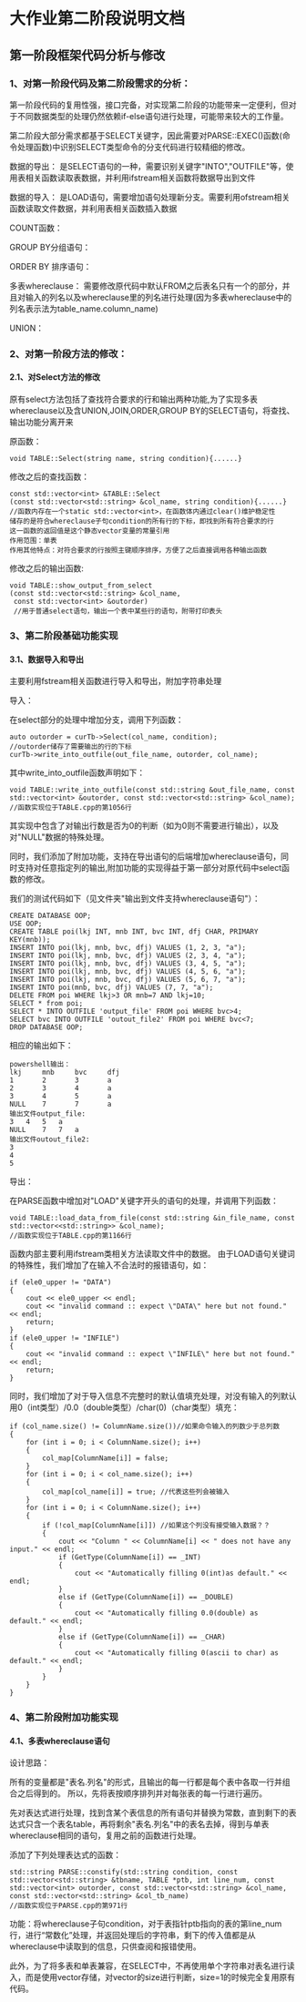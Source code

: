 # 大作业第二阶段说明文档

## **第一阶段框架代码分析与修改**
### 1、对第一阶段代码及第二阶段需求的分析：
第一阶段代码的复用性强，接口完备，对实现第二阶段的功能带来一定便利，但对于不同数据类型的处理仍然依赖if-else语句进行处理，可能带来较大的工作量。

第二阶段大部分需求都基于SELECT关键字，因此需要对PARSE::EXEC()函数(命令处理函数)中识别SELECT类型命令的分支代码进行较精细的修改。

数据的导出：
是SELECT语句的一种，需要识别关键字"INTO","OUTFILE"等，使用表相关函数读取表数据，并利用ifstream相关函数将数据导出到文件

数据的导入：
是LOAD语句，需要增加语句处理新分支。需要利用ofstream相关函数读取文件数据，并利用表相关函数插入数据

COUNT函数：

GROUP BY分组语句：

ORDER BY 排序语句：


多表whereclause：
需要修改原代码中默认FROM之后表名只有一个的部分，并且对输入的列名以及whereclause里的列名进行处理(因为多表whereclause中的列名表示法为table_name.column_name)

UNION：



### 2、对第一阶段方法的修改：
#### 2.1、对Select方法的修改

原有select方法包括了查找符合要求的行和输出两种功能,为了实现多表whereclause以及含UNION,JOIN,ORDER,GROUP BY的SELECT语句，将查找、输出功能分离开来

原函数：
```
void TABLE::Select(string name, string condition){......}
```
修改之后的查找函数：
```
const std::vector<int> &TABLE::Select
(const std::vector<std::string> &col_name, string condition){......}
//函数内存在一个static std::vector<int>，在函数体内通过clear()维护稳定性
储存的是符合whereclause子句condition的所有行的下标，即找到所有符合要求的行
这一函数的返回值是这个静态vector变量的常量引用
作用范围：单表
作用其他特点：对符合要求的行按照主键顺序排序，方便了之后直接调用各种输出函数
```

修改之后的输出函数:
```
void TABLE::show_output_from_select
(const std::vector<std::string> &col_name,
 const std::vector<int> &outorder)
 //用于普通select语句，输出一个表中某些行的语句，附带打印表头
 ```




### 3、第二阶段基础功能实现
#### 3.1、数据导入和导出
主要利用fstream相关函数进行导入和导出，附加字符串处理

导入：

在select部分的处理中增加分支，调用下列函数：
```
auto outorder = curTb->Select(col_name, condition); 
//outorder储存了需要输出的行的下标
curTb->write_into_outfile(out_file_name, outorder, col_name);
```

其中write_into_outfile函数声明如下：
```
void TABLE::write_into_outfile(const std::string &out_file_name, const std::vector<int> &outorder, const std::vector<std::string> &col_name);
//函数实现位于TABLE.cpp的第1056行
```
其实现中包含了对输出行数是否为0的判断（如为0则不需要进行输出），以及对"NULL"数据的特殊处理。

同时，我们添加了附加功能，支持在导出语句的后端增加whereclause语句，同时支持对任意指定列的输出,附加功能的实现得益于第一部分对原代码中select函数的修改。

我们的测试代码如下（见文件夹"输出到文件支持whereclause语句"）：
```
CREATE DATABASE OOP;
USE OOP;
CREATE TABLE poi(lkj INT, mnb INT, bvc INT, dfj CHAR, PRIMARY KEY(mnb));
INSERT INTO poi(lkj, mnb, bvc, dfj) VALUES (1, 2, 3, "a");
INSERT INTO poi(lkj, mnb, bvc, dfj) VALUES (2, 3, 4, "a");
INSERT INTO poi(lkj, mnb, bvc, dfj) VALUES (3, 4, 5, "a");
INSERT INTO poi(lkj, mnb, bvc, dfj) VALUES (4, 5, 6, "a");
INSERT INTO poi(lkj, mnb, bvc, dfj) VALUES (5, 6, 7, "a");
INSERT INTO poi(mnb, bvc, dfj) VALUES (7, 7, "a");
DELETE FROM poi WHERE lkj>3 OR mnb=7 AND lkj=10;
SELECT * from poi;
SELECT * INTO OUTFILE 'output_file' FROM poi WHERE bvc>4;
SELECT bvc INTO OUTFILE 'outout_file2' FROM poi WHERE bvc<7;
DROP DATABASE OOP;
```
相应的输出如下：
```
powershell输出：
lkj     mnb     bvc     dfj
1       2       3       a
2       3       4       a
3       4       5       a
NULL    7       7       a
输出文件output_file:
3	4	5	a	
NULL	7	7	a	
输出文件outout_file2:
3	
4	
5	
```

导出：

在PARSE函数中增加对"LOAD"关键字开头的语句的处理，并调用下列函数：
```
void TABLE::load_data_from_file(const std::string &in_file_name, const std::vector<<std::string>> &col_name);
//函数实现位于TABLE.cpp的第1166行
```
函数内部主要利用ifstream类相关方法读取文件中的数据。
由于LOAD语句关键词的特殊性，我们增加了在输入不合法时的报错语句，如：
```
if (ele0_upper != "DATA")
{
    cout << ele0_upper << endl;
    cout << "invalid command :: expect \"DATA\" here but not found." << endl;
    return;
}
if (ele0_upper != "INFILE")
{
    cout << "invalid command :: expect \"INFILE\" here but not found." << endl;
    return;
}
```
同时，我们增加了对于导入信息不完整时的默认值填充处理，对没有输入的列默认用0（int类型）/0.0（double类型）/char(0)（char类型）填充：
```
if (col_name.size() != ColumnName.size())//如果命令输入的列数少于总列数
{
	for (int i = 0; i < ColumnName.size(); i++)
	{
		col_map[ColumnName[i]] = false;
	}
	for (int i = 0; i < col_name.size(); i++)
	{
		col_map[col_name[i]] = true; //代表这些列会被输入
	}
	for (int i = 0; i < ColumnName.size(); i++)
	{
		if (!col_map[ColumnName[i]]) //如果这个列没有接受输入数据？？
		{
			cout << "Column " << ColumnName[i] << " does not have any input." << endl;
			if (GetType(ColumnName[i]) == _INT)
			{
				cout << "Automatically filling 0(int)as default." << endl;
			}
			else if (GetType(ColumnName[i]) == _DOUBLE)
			{
				cout << "Automatically filling 0.0(double) as default." << endl;
			}
			else if (GetType(ColumnName[i]) == _CHAR)
			{
				cout << "Automatically filling 0(ascii to char) as default." << endl;
			}
		}
	}
}
```


### 4、第二阶段附加功能实现
#### 4.1、多表whereclause语句
设计思路：

所有的变量都是"表名.列名"的形式，且输出的每一行都是每个表中各取一行并组合之后得到的。
所以，先将表按顺序排列并对每张表的每一行进行遍历。

先对表达式进行处理，找到含某个表信息的所有语句并替换为常数，直到剩下的表达式只含一个表名table，再将剩余"表名.列名"中的表名去掉，得到与单表whereclause相同的语句，复用之前的函数进行处理。

添加了下列处理表达式的函数：
```
std::string PARSE::constify(std::string condition, const std::vector<std::string> &tbname, TABLE *ptb, int line_num, const std::vector<int> outorder, const std::vector<std::string> &col_name, const std::vector<std::string> &col_tb_name)
//函数实现位于PARSE.cpp的第971行
```
功能：将whereclause子句condition，对于表指针ptb指向的表的第line_num行，进行“常数化”处理，并返回处理后的字符串，剩下的传入值都是从whereclause中读取到的信息，只供查阅和报错使用。

此外，为了将多表和单表兼容，在SELECT中，不再使用单个字符串对表名进行读入，而是使用vector存储，对vector的size进行判断，size=1的时候完全复用原有代码。






